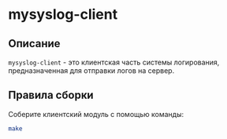 # mysyslog-client

## Описание
`mysyslog-client` - это клиентская часть системы логирования, предназначенная для отправки логов на сервер.

## Правила сборки
Соберите клиентский модуль с помощью команды:
```bash
make
